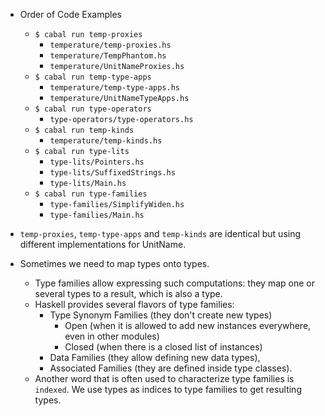 - Order of Code Examples
  - `$ cabal run temp-proxies`
    - `temperature/temp-proxies.hs`
    - `temperature/TempPhantom.hs`
    - `temperature/UnitNameProxies.hs`
  - `$ cabal run temp-type-apps`
     - `temperature/temp-type-apps.hs`
     - `temperature/UnitNameTypeApps.hs`
  - `$ cabal run type-operators`
    - `type-operators/type-operators.hs`
  - `$ cabal run temp-kinds`
    - `temperature/temp-kinds.hs`
  - `$ cabal run type-lits`
    - `type-lits/Pointers.hs`
    - `type-lits/SuffixedStrings.hs`
    - `type-lits/Main.hs`
  - `$ cabal run type-families`
    - `type-families/SimplifyWiden.hs`
    - `type-families/Main.hs`

- `temp-proxies`, `temp-type-apps` and `temp-kinds` are identical but using different implementations for UnitName.

- Sometimes we need to map types onto types.
  - Type families allow expressing such computations: they map one or several types to a result, which is also a type.
  - Haskell provides several flavors of type families:
      - Type Synonym Families (they don't create new types)
          - Open (when it is allowed to add new instances everywhere, even in other modules)
          - Closed (when there is a closed list of instances)
      - Data Families (they allow defining new data types),
      - Associated Families (they are defined inside type classes).
  - Another word that is often used to characterize type families is `indexed`. We use types as indices to type families to get resulting types.
